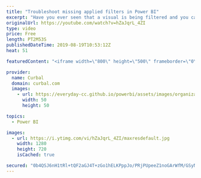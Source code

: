```yaml
---
title: "Troubleshoot missing applied filters in Power BI"
excerpt: "Have you ever seen that a visual is being filtered and you can't find where that filter is? Whether it has happened to you yet or not, make sure you check this video so you know how to fix it when if happens. #curbal #powerbi  Here you can download all the pbix files: https://curbal.com/donwload-center"
originalUrl: https://youtube.com/watch?v=hZaJqrL_4ZI
type: video
price: Free
length: PT2M53S
publishedDateTime: 2019-08-19T10:53:12Z
heat: 51

featuredContent: "<iframe width=\"800\" height=\"500\" frameborder=\"0\" src=\"https://www.youtube.com/embed/hZaJqrL_4ZI\" allow=\"accelerometer; autoplay; encrypted-media; gyroscope; picture-in-picture\" allowfullscreen></iframe>"

provider:
  name: Curbal
  domain: curbal.com
  images:
    - url: https://everyday-cc.github.io/powerbi/assets/images/organizations/curbal.com-50x50.jpg
      width: 50
      height: 50

topics:
  - Power BI

images:
  - url: https://i.ytimg.com/vi/hZaJqrL_4ZI/maxresdefault.jpg
    width: 1280
    height: 720
    isCached: true

secured: "0b4QSJ6nH1tRl+tQF2aGJ4T+zGo1hELKPppJo/PRjPUpeeZ1noGArWfM/GSyNTWpdoFviDc7fEt+U+Ubw4QKBVCzt1l9nLWuaYomyxCiYWSfxs/l6MbLpQCRwezgpkAt4F3RgkmhkWjuANT2Izmq5oDi274gKJYXbj/1acX1WXUubsc1An5mHG2l6/IrV3kqNGsSlZb6yvaiVIWvSNdshMXkYcBwK/Ule93pM9EohAD0EW8fPrjMilvVuf+hYi6FGR2eDCxqy2jkbX6ZLLENFnW7y1QzIN9MhxMnzG1cS3AxsxmuB4p7yM+DKrPEmTZZB2xyZ4C2SFPzJCC40bcvlcMX3kXvDrt9pb5BW1f1AN7uGs6cqNeVZaM9oFbvB+NnupgdLUYP+guGC00HfyYZu4bJQDd9cjxSZt139C884vg=;nBYcN+sJUfvDdIeNPuVZAQ=="
---
```


